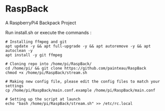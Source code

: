 # RaspBack
A RaspberryPi4 Backpack Project

Run install.sh or execute the commands :
```
# Installing ffmpeg and git
apt update -y && apt full-upgrade -y && apt autoremove -y && apt autoclean -y
apt install -y git ffmpeg

# Cloning repo into /home/pi/RaspBack/
cd /home/pi/ && git clone https://github.com/painteau/RaspBack
chmod +x /home/pi/RaspBack/stream.sh

# Making new config file, please edit the config files to match your settings
cp /home/pi/RaspBack/main.conf.example /home/pi/RaspBack/main.conf

# Setting up the script at launch
echo "bash /home/pi/RaspBack/stream.sh" >> /etc/rc.local
```